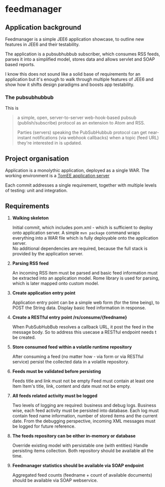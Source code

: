 # feedmanager

## Application background

Feedmanager is a simple JEE6 application showcase, to outline new features in JEE6 and their testability. 

The application is a pubsubhubbub subscriber, which consumes RSS feeds, parses it into a simplified model, stores data and allows servlet and SOAP based reports. 

I know this does not sound like a solid base of requirements for an application but it's enough to walk through multiple features of JEE6 and show how it shifts design paradigms and boosts app testability. 

### The pubsubhubbub 

This is 
> a simple, open, server-to-server web-hook-based pubsub (publish/subscribe) protocol as an extension to Atom and RSS.
> 
> Parties (servers) speaking the PubSubHubbub protocol can get near-instant notifications (via webhook callbacks) when a topic (feed URL) they're interested in is updated. 

## Project organisation 

Application is a monolythic application, deployed as a single WAR. The working environment is a [TomEE application server](http://tomee.apache.org/ "TomEE all-Apache Java EE 6 Web Profile")

Each commit addresses a single requirement, together with multiple levels of testing: unit and integration. 

## Requirements

1. **Walking skeleton**

    Initial commit, which includes pom.xml - which is sufficient to deploy onto application server. A simple `mvn package` command wraps everything into a WAR file which is fully deployable onto the application server.    
    No additional dependencies are required, because the full stack is provided by the application server.  


2. **Parsing RSS feed**

	An incoming RSS item must be parsed and basic feed information must be extracted into an application model.	
	Rome library is used for parsing, which is later mapped onto custom model.  
	
	
3. **Create application entry point**

	Application entry point can be a simple web form (for the time being), to POST the String data.
	Display basic feed information in response. 
	
	
4. **Create a RESTful entry point /rs/consume/{feedname}**

	When PubSubHubBub resolves a callback URL, it post the feed in the message body. 
	So to address this usecase a RESTful endpoint needs t be created. 
	
	
5. **Store consumed feed within a volatile runtime repository**

	After consuming a feed (no matter how - via form or via RESTful service) persist the collected data in a volatile repository.
	
	
6. **Feeds must be validated before persisting**

	Feeds title and link must not be empty
	Feed must contain at least one Item
	Item's title, link, content and date must not be empty. 
	 

7. **All feeds related activity must be logged**
	
	Two levels of logging are required: business and debug logs.
	Business wise, each feed activity must be persisted into database. Each log must contain feed name information, number of stored items and the current date. 
	From the debugging perspective, incoming XML messages must be logged for future reference. 
	
8. **The feeds repository can be either in-memory or database**

	Override existing model with persistable one (with entities)
	Handle persisting items collection. 
	Both repository should be available all the time.
	
9. **Feedmanager statistics should be available via SOAP endpoint**

	Aggregated feed counts (feedname + count of available documents) should be available via SOAP webservice.